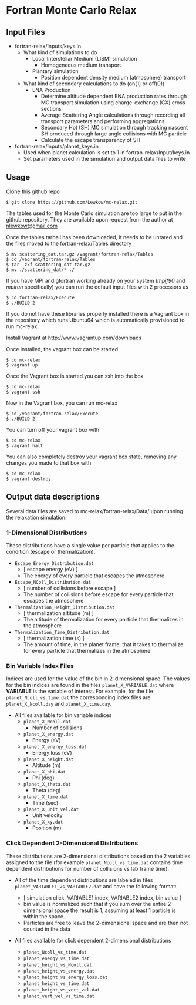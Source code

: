 # Fortran Monte Carlo Relax

## Input Files
* fortran-relax/Inputs/keys.in
  * What kind of simulations to do
    * Local Interstellar Medium (LISM) simulation
      * Homogeneous medium transport
    * Plantary simulation
      * Position dependent density medium (atmosphere) transport
  * What kind of secondary calculations to do (on(1) or off(0))
    * ENA Production
      * Determine altitude dependent ENA production rates through MC transport simulation using charge-exchange (CX) cross sections
      * Average Scattering Angle calculations through recording all transport parameters and performing aggregations
      * Secondary Hot (SH) MC simulation through tracking nascent SH produced through large angle collisions with MC particle
      * Calculate the escape transparency of SH
* fortran-relax/Inputs/planet_keys.in
  * Used when planet calculation is set to 1 in fortran-relax/Input/keys.in
  * Set parameters used in the simulation and output data files to write

## Usage

Clone this github repo
  ```
  $ git clone https://github.com/Lewkow/mc-relax.git
  ```

The tables used for the Monte Carlo simulation are too large to put in the github repository. They are available upon request from the author at nlewkow@gmail.com

Once the tables tarball has been downloaded, it needs to be untared and the files moved to the fortran-relax/Tables directory
  ```
  $ mv scattering_dat.tar.gz /vagrant/fortran-relax/Tables
  $ cd /vagrant/fortran-relax/Tables
  $ tar -zxf scattering_dat.tar.gz
  $ mv ./scattering_dat/* ./
  ```

If you have MPI and gfortran working already on your system (_mpif90_ and _mpirun_ specifically) you can run the default input files with 2 processors as
  ```
  $ cd fortran-relax/Execute
  $ ./BUILD 2
  ```
If you do not have these libraries properly installed there is a Vagrant box in the repository which runs Ubuntu64 which is automatically provisioned to run mc-relax.

Install Vagrant at http://www.vagrantup.com/downloads

Once installed, the vagrant box can be started
  ```
  $ cd mc-relax
  $ vagrant up
  ```

Once the Vagrant box is started you can ssh into the box
  ```
  $ cd mc-relax
  $ vagrant ssh
  ```

Now in the Vagrant box, you can run mc-relax
  ```
  $ cd /vagrant/fortran-relax/Execute
  $ ./BUILD 2
  ```

You can turn off your vagrant box with
  ```
  $ cd mc-relax
  $ vagrant halt
  ```

You can also completely destroy your vagrant box state, removing any changes you made to that box with
  ```
  $ cd mc-relax
  $ vagrant destroy
  ```

## Output data descriptions
Several data files are saved to mc-relax/fortran-relax/Data/ upon running the relaxation simulation.

### 1-Dimensional Distributions
These distributions have a single value per particle that applies to the condition (escape or thermalization).

* ```Escape_Energy_Distribution.dat```
  * [ escape energy (eV) ]
  * The energy of every particle that escapes the atmosphere
* ```Escape_NColl_Distribution.dat```
  * [ number of collisions before escape ]
  * The number of collisions before escape for every particle that escapes the atmosphere
* ```Thermalization_Height_Distribution.dat```
  * [ thermalization altitude (m) ]
  * The altitude of thermalization for every particle that thermalizes in the atmosphere
* ```Thermalization_Time_Distribution.dat```
  * [ thermalization time (s) ]
  * The amount of time, in the planet frame, that it takes to thermalize for every particle that thermalizes in the atmosphere

### Bin Variable Index Files
Indices are used for the value of the bin in 2-dimensional space.
The values for the bin indices are found in the files ```planet_X_VARIABLE.dat``` where __VARIABLE__ is the variable of interest. For example, for the file ```planet_Ncoll_vs_time.dat``` the corresponding index files are ```planet_X_Ncoll.day``` and ```planet_X_time.day```.

* All files available for bin variable indices
  * ```planet_X_Ncoll.dat```
    * Number of collisions
  * ```planet_X_energy.dat```
    * Energy (eV)
  * ```planet_X_energy_loss.dat```
    * Energy loss (eV)
  * ```planet_X_height.dat```
    * Altitude (m)
  * ```planet_X_phi.dat```
    * Phi (deg)
  * ```planet_X_theta.dat```
    * Theta (deg)
  * ```planet_X_time.dat```
    * Time (sec)
  * ```planet_X_unit_vel.dat```
    * Unit velocity
  * ```planet_X_xy.dat```
    * Position (m)

### Click Dependent 2-Dimensional Distributions
These distributions are 2-dimensional distributions based on the 2 variables assigned to the file (for example ```planet_Ncoll_vs_time.dat``` contains time dependent distributions for number of collisions vs lab frame time).

* All of the time dependent distributions are labeled in files ```planet_VARIABLE1_vs_VARIABLE2.dat``` and have the following format:
  * [ simulation click, VARIABLE1 index, VARIABLE2 index, bin value ]
  * bin value is normalized such that if you sum over the entire 2-dimensional space the result is 1, assuming at least 1 particle is within the space.
  * Particles are free to leave the 2-dimensional space and are then not counted in the data

* All files available for click dependent 2-dimensional distributions
  * ```planet_Ncoll_vs_time.dat```
  * ```planet_energy_vs_time.dat```
  * ```planet_height_vs_Ncoll.dat```
  * ```planet_height_vs_energy.dat```
  * ```planet_height_vs_energy_loss.dat```
  * ```planet_height_vs_time.dat```
  * ```planet_height_vs_vert_vel.dat```
  * ```planet_vert_vel_vs_time.dat```
